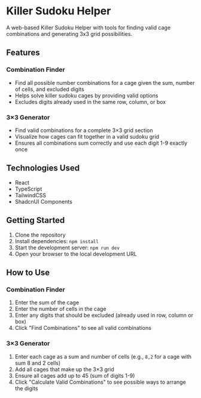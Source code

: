 # Killer Sudoku Helper

A web-based Killer Sudoku Helper with tools for finding valid cage combinations and generating 3x3 grid possibilities.

## Features

### Combination Finder
- Find all possible number combinations for a cage given the sum, number of cells, and excluded digits
- Helps solve killer sudoku cages by providing valid options
- Excludes digits already used in the same row, column, or box

### 3×3 Generator
- Find valid combinations for a complete 3×3 grid section
- Visualize how cages can fit together in a valid sudoku grid
- Ensures all combinations sum correctly and use each digit 1-9 exactly once

## Technologies Used

- React
- TypeScript
- TailwindCSS
- ShadcnUI Components

## Getting Started

1. Clone the repository
2. Install dependencies: `npm install`
3. Start the development server: `npm run dev`
4. Open your browser to the local development URL

## How to Use

### Combination Finder
1. Enter the sum of the cage
2. Enter the number of cells in the cage
3. Enter any digits that should be excluded (already used in row, column or box)
4. Click "Find Combinations" to see all valid combinations

### 3×3 Generator
1. Enter each cage as a sum and number of cells (e.g., `8,2` for a cage with sum 8 and 2 cells)
2. Add all cages that make up the 3×3 grid
3. Ensure all cages add up to 45 (sum of digits 1-9)
4. Click "Calculate Valid Combinations" to see possible ways to arrange the digits